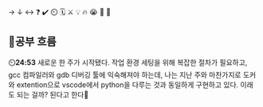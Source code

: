 → ↓ ↔ ❓ ✔️ ⏲️ 🗓️ ⚔️ 💡 🔥 😭 👏 🎵 

## 🧠공부 흐름
⏲️**24:53** 새로운 한 주가 시작됐다. 작업 환경 세팅을 위해 복잡한 절차가 필요하고, gcc 컴파일러와 gdb 디버깅 툴에 익숙해져야 하는데, 나는 지난 주와 마찬가지로 도커와 extention으로 vscode에서 python을 다루는 것과 동일하게 구현하고 있다. 이래도 되는 걸까? 된다고 한다🎵  


